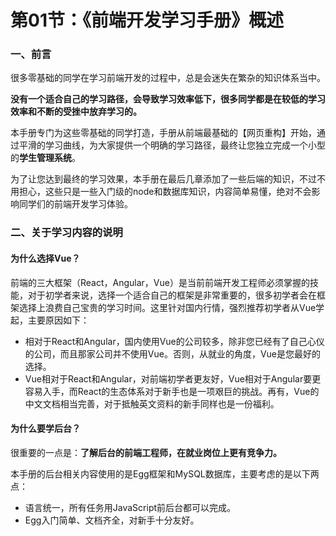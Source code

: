 # 第01节：《前端开发学习手册》概述

### 一、前言

很多零基础的同学在学习前端开发的过程中，总是会迷失在繁杂的知识体系当中。

**没有一个适合自己的学习路径，会导致学习效率低下，很多同学都是在较低的学习效率和不断的受挫中放弃学习的。**

本手册专门为这些零基础的同学打造，手册从前端最基础的【网页重构】开始，通过平滑的学习曲线，为大家提供一个明确的学习路径，最终让您独立完成一个小型的**学生管理系统**。

为了让您达到最终的学习效果，本手册在最后几章添加了一些后端的知识，不过不用担心，这些只是一些入门级的node和数据库知识，内容简单易懂，绝对不会影响同学们的前端开发学习体验。

### 二、关于学习内容的说明

#### 为什么选择Vue？

前端的三大框架（React，Angular，Vue）是当前前端开发工程师必须掌握的技能，对于初学者来说，选择一个适合自己的框架是非常重要的，很多初学者会在框架选择上浪费自己宝贵的学习时间。这里针对国内行情，强烈推荐初学者从Vue学起，主要原因如下：

* 相对于React和Angular，国内使用Vue的公司较多，除非您已经有了自己心仪的公司，而且那家公司并不使用Vue。否则，从就业的角度，Vue是您最好的选择。
* Vue相对于React和Angular，对前端初学者更友好，Vue相对于Angular要更容易入手，而React的生态体系对于新手也是一项艰巨的挑战。再有，Vue的中文文档相当完善，对于抵触英文资料的新手同样也是一份福利。

#### 为什么要学后台？

很重要的一点是：**了解后台的前端工程师，在就业岗位上更有竞争力。**

本手册的后台相关内容使用的是Egg框架和MySQL数据库，主要考虑的是以下两点：

* 语言统一，所有任务用JavaScript前后台都可以完成。
* Egg入门简单、文档齐全，对新手十分友好。





